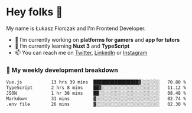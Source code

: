 # Hey folks 👋

My name is Łukasz Florczak and I'm Frontend Developer. 

- 🔭 I’m currently working on **platforms for gamers** and **app for tutors**
- 🌱 I’m currently learning **Nuxt 3** and **TypeScript**
- 📫 You can reach me on [Twitter](https://twitter.com/lukaszflorczak), [LinkedIn](https://pl.linkedin.com/in/lukasz-florczak) or [Instagram](https://instagram.com/lukaszflorczak)


### 🧮 My weekly development breakdown

<!--START_SECTION:waka-->

```txt
Vue.js           13 hrs 39 mins  █████████████████▓░░░░░░░   70.80 %
TypeScript       2 hrs 8 mins    ██▓░░░░░░░░░░░░░░░░░░░░░░   11.12 %
JSON             1 hr 38 mins    ██░░░░░░░░░░░░░░░░░░░░░░░   08.48 %
Markdown         31 mins         ▓░░░░░░░░░░░░░░░░░░░░░░░░   02.74 %
.env file        26 mins         ▓░░░░░░░░░░░░░░░░░░░░░░░░   02.30 %
```

<!--END_SECTION:waka-->

<!--
**lukaszflorczak/lukaszflorczak** is a ✨ _special_ ✨ repository because its `README.md` (this file) appears on your GitHub profile.

Here are some ideas to get you started:

- 🔭 I’m currently working on ...
- 🌱 I’m currently learning ...
- 👯 I’m looking to collaborate on ...
- 🤔 I’m looking for help with ...
- 💬 Ask me about ...
- 📫 How to reach me: ...
- 😄 Pronouns: ...
- ⚡ Fun fact: ...
-->
